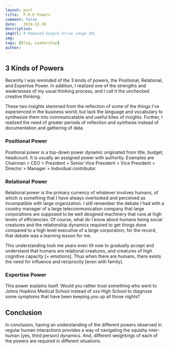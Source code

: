 ```yaml
---
layout: post
title:  P.R.E Powers
comment: false
date:   2019-12-30
description: 
imgUrl: # Removed Google Drive image URL
img: 
tags: [Blog, Leadership]
author:
---
```


## 3 Kinds of Powers 
Recently I was reminded of the 3 kinds of powers, the Positional, Relational, and Expertise Power.
In addition, I realized one of the strengths and weaknesses of my usual thinking process, and I call it the unchecked creative thinking.

These two insights stemmed from the reflection of some of the things I've experienced in the business world, but lack the language and vocabulary to synthesize them into communicatable and useful bites of insights. Further, I realized the need of greater periods of reflection and synthesis instead of documentation and gathering of data.

### Positional Power
Positional power is a top-down power dynamic originated from title, budget, headcount. It is usually an assigned power with authortiy. Examples are Chairman > CEO > President > Senior Vice President > Vice President > Director > Manager > Individual contributor.

### Relational Power
Relational power is the primary currency of whatever involves humans, of which is something that I have always overlooked and perceived as incompatible with large organization. I still remember the debate I had with a country manager of a large telecommunication company that large corporations are supposed to be well desgined machinery that runs at high levels of efficiencies. Of course, what do I know about humans being social creatures and the relationship dynamics required to get things done compared to a high level executive of a large corporation; for the record, that debate was a learning lesson for me.

This understanding took me years even till now to gradually accept and understand that humans are relational creatures, and creatures of high cognitive capacity [= emotions]. Thus when there are humans, there exists the need for influence and reciprocity [even with family].

### Expertise Power
This power explains itself. Would you rather trust something who went to Johns Hopkins Medical School instead of xxx High School to diagnose some symptoms that have been keeping you up all those nights?

## Conclusion
In conclusion, having an understanding of the different powers observed in regular human interactions provides a way of navigating the squishy inter-human [yes, third person] dynamics. And, different weightings of each of the powers are required in different situations.